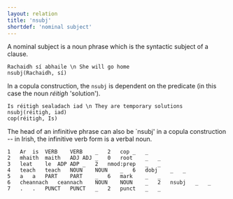 ```yaml
---
layout: relation
title: 'nsubj'
shortdef: 'nominal subject'
---
```


A nominal subject is a noun phrase which is the syntactic subject of a clause. 


~~~ sdparse
Rachaidh sí abhaile \n She will go home
nsubj(Rachaidh, sí)
~~~ 

In a copula construction, the `nsubj` is dependent on the predicate (in this case the noun _réitigh_ 'solution').

~~~ sdparse
Is réitigh sealadach iad \n They are temporary solutions
nsubj(réitigh, iad)
cop(réitigh, Is)
~~~

The head of an infinitive phrase can also be `nsubj' in a copula construction -- in Irish, the infinitive verb form is a verbal noun.

~~~ conllx
1	Ar	is	VERB	VERB	_	2	cop	_	_
2	mhaith	maith	ADJ	ADJ	_	0	root	_	_
3	leat	le	ADP	ADP	_	2	nmod:prep	_	_
4	teach	teach	NOUN	NOUN	_	6	dobj	_	_
5	a	a	PART	PART	_	6	mark	_	_
6	cheannach	ceannach	NOUN	NOUN	_	2	nsubj	_	_
7	.	.	PUNCT	PUNCT	_	2	punct	_	_
~~~


